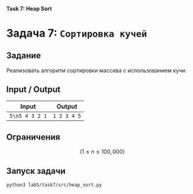 
#### Task 7: Heap Sort


# Задача 7: `Сортировка кучей`

## Задание

Реализовать алгоритм сортировки массива с использованием кучи.

## Input / Output

| Input           | Output                                   |
| --------------- | ---------------------------------------- |
| `5\n5 4 3 2 1`  | `1 2 3 4 5`                             |

## Ограничения

$$
( 1 \leq n \leq 100,000 )
$$

## Запуск задачи

```bash
python3 lab5/task7/src/heap_sort.py
